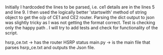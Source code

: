  
Initially I hardcoded the lines to be parsed, i.e. ce1 details are in the lines 5 
and line 9. I then used the logically better 'startswith' method of string object to 
get the o/p of CE1 and CE2 router.
Parsing the dict output to json was slightly tricky as I was not getting the format correct. Test is checking 
only the happy path . I will try to add tests and check for functionality of the script. 

hsrp_ce.txt -> has the router HSRP status
main.py -> is the main file that parses hsrp_ce.txt and outputs the Json file. 

